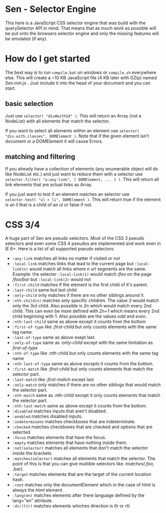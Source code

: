 # Sen - Selector Engine
This here is a JavaScript CSS selector engine that was build with the querySelector API in mind. That means that as much work as possible will be put onto the browsers selector engine and only the missing features will be emulated (if any).

# How do I get started
The best way is to run `compile.bat` on windows or `compile.sh` everywhere else. This will create a ~10 KB JavaScript file (4 KB later with GZip) named *Sen.min.js* . Just include it into the head of your document and you can start.

## basic selection
Just use `selector( "div#withId" )`. This will return an Array (not a NodeList) with all elements that match the selector.

If you want to select all elements within an element use `selector( "div.with.classes", DOMElement )`. Note that if the given element isn't document or a DOMElement it will cause Errors.

## matching and filtering
If you already have a collection of elements (any enumerable object will do like NodeList etc.) and just want to reduce them with a selector use `selector.filter( "a:any-link", [ DOMElement, ... ] )`. This will return all link elements that are actual links as Array.

If you just want to test if an element matches an selector use `selector.test( "ul > li", DOMElement )`. This will return true if the element is an *li* that is a child of an *ul* or false if not.

# CSS 3/4
A huge part of Sen are pseudo selectors. Most of the CSS 3 pseudo selectors and even some CSS 4 pseudos are implemented and work even in IE 6+. Here is a list of all supported pseudo selectors:

- `:any-link` matches all links no matter if visited or not
- `:local-link` matches links that lead to the current page but `:local-link(n)` would match all links where *n* url segments are the same. Example: the selector `:local-link(1)` would match */foo* on the page */foo/bar* but `:local-link(2)` would not
- `:first-child` matches if the element is the first child of it's parent.
- `:last-child` same but last child
- `:only-child` only matches if there are no other siblings around it.
- `:nth-child(n)` matches only specific children. The value *3* would match only the 3rd child. Also possible is *2n* which would match every 2nd child. This can even be more defined with *2n+1* which means every 2nd child beginning with 1. Also possible are the values *odd* and *even*.
- `:nth-last-child` same as above except it counts from the bottom
- `:first-of-type` like *:first-child* but only counts elements with the same tag name.
- `:last-of-type` same as above exept last.
- `:only-of-type` same as *:only-child* except with the same limitation as *first-of-type*
- `:nth-of-type` like *:nth-child* but only counts elements with the same tag name
- `:nth-last-of-type` same as above excepts it counts from the bottom.
- `:first-match` like *:first-child* but only counts elements that match the selector part.
- `:last-match` like *:first-match* except last
- `:only-match` only matches if there are no other siblings that would match the selector part.
- `:nth-match` same as *:nth-child* except it only counts elements that match the selector part.
- `:nth-last-match` same as above except it counts from the bottom.
- `:disabled` matches inputs that aren't disabled.
- `:enabled` matches disabled inputs.
- `:indeterminate` matches checkboxes that are indeterminate.
- `:checked` matches checkboxes that are checked and options that are selected.
- `:focus` matches elements that have the focus.
- `:empty` matches elements that have nothing inside them.
- `:not(selector)` matches all elements that don't match the selector inside the brackets.
- `:matches(selector)` matches all elements that match the selector. The point of this is that you can give multible selectors like *:matches(.foo, .bar)*.
- `:target` matches elements that are the target of the current location hash.
- `:root` matches only the documentElement which in the case of html is always the *html* element.
- `:lang(en)` matches elements after there language defined by the lang="en" attribute.
- `:dir(ltr)` matches elements whiches direction is *ltr* or *rtl*.
